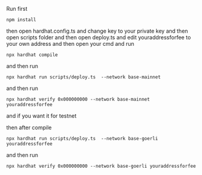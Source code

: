 Run first  
```shell
npm install 
```
then open hardhat.config.ts and change key to your private key and 
then open scripts folder and then open deploy.ts and edit youraddressforfee to your own address
and then open your cmd and run
```shell
npx hardhat compile 
```
and then run
```shell
npx hardhat run scripts/deploy.ts  --network base-mainnet 
```
and then run 
```shell
npx hardhat verify 0x000000000 --network base-mainnet youraddressforfee
```
and if you want it for testnet

then after compile 
```shell
npx hardhat run scripts/deploy.ts  --network base-goerli youraddressforfee
```
and then run 
```shell
npx hardhat verify 0x000000000 --network base-goerli youraddressforfee
```
